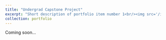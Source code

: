 ```yaml
---
title: "Undergrad Capstone Project"
excerpt: "Short description of portfolio item number 1<br/><img src='/images/500x300.png'>"
collection: portfolio
---
```

Coming soon...
